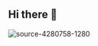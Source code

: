 ## Hi there 👋
<img src="https://i.ibb.co/zWs3pbF2/source-4280758-1280.jpg" alt="source-4280758-1280" border="0">
<!--
**Whitey1234/Whitey1234** is a ✨ _special_ ✨ repository because its `README.md` (this file) appears on your GitHub profile.

Here are some ideas to get you started:

- 🔭 I’m currently working on ...
- 🌱 I’m currently learning ...
- 👯 I’m looking to collaborate on ...
- 🤔 I’m looking for help with ...
- 💬 Ask me about ...
- 📫 How to reach me: ...
- 😄 Pronouns: ...
- ⚡ Fun fact: ...
-->
